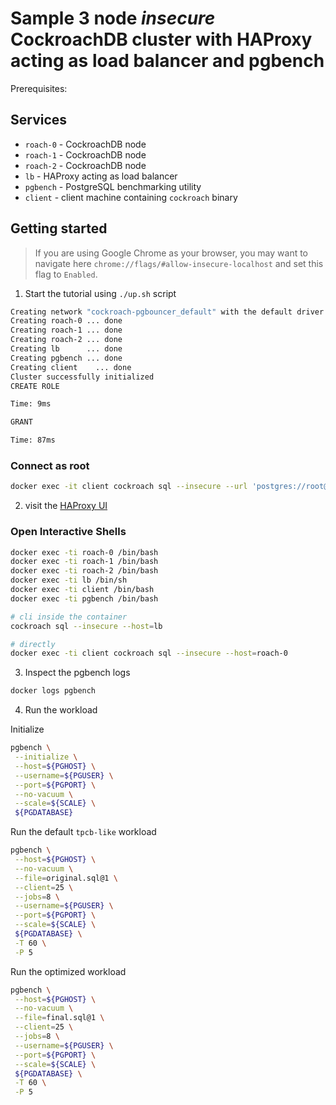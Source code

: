 # Sample 3 node *insecure* CockroachDB cluster with HAProxy acting as load balancer and pgbench

Prerequisites:

## Services
* `roach-0` - CockroachDB node
* `roach-1` - CockroachDB node
* `roach-2` - CockroachDB node
* `lb` - HAProxy acting as load balancer
* `pgbench` - PostgreSQL benchmarking utility
* `client` - client machine containing `cockroach` binary

## Getting started
>If you are using Google Chrome as your browser, you may want to navigate here `chrome://flags/#allow-insecure-localhost` and set this flag to `Enabled`.

1. Start the tutorial using `./up.sh` script

```bash
Creating network "cockroach-pgbouncer_default" with the default driver
Creating roach-0 ... done
Creating roach-1 ... done
Creating roach-2 ... done
Creating lb      ... done
Creating pgbench ... done
Creating client    ... done
Cluster successfully initialized
CREATE ROLE

Time: 9ms

GRANT

Time: 87ms
```

### Connect as root

```bash
docker exec -it client cockroach sql --insecure --url 'postgres://root@lb:26257/defaultdb&sslmode=disable'
```

2. visit the [HAProxy UI](http://localhost:8081)

### Open Interactive Shells
```bash
docker exec -ti roach-0 /bin/bash
docker exec -ti roach-1 /bin/bash
docker exec -ti roach-2 /bin/bash
docker exec -ti lb /bin/sh
docker exec -ti client /bin/bash
docker exec -ti pgbench /bin/bash

# cli inside the container
cockroach sql --insecure --host=lb

# directly
docker exec -ti client cockroach sql --insecure --host=roach-0
```

3. Inspect the pgbench logs

```bash
docker logs pgbench
```

4. Run the workload

Initialize

```bash
pgbench \
 --initialize \
 --host=${PGHOST} \
 --username=${PGUSER} \
 --port=${PGPORT} \
 --no-vacuum \
 --scale=${SCALE} \
 ${PGDATABASE}
```

Run the default `tpcb-like` workload

```bash
pgbench \
 --host=${PGHOST} \
 --no-vacuum \
 --file=original.sql@1 \
 --client=25 \
 --jobs=8 \
 --username=${PGUSER} \
 --port=${PGPORT} \
 --scale=${SCALE} \
 ${PGDATABASE} \
 -T 60 \
 -P 5
```

Run the optimized workload

```bash
pgbench \
 --host=${PGHOST} \
 --no-vacuum \
 --file=final.sql@1 \
 --client=25 \
 --jobs=8 \
 --username=${PGUSER} \
 --port=${PGPORT} \
 --scale=${SCALE} \
 ${PGDATABASE} \
 -T 60 \
 -P 5
```
